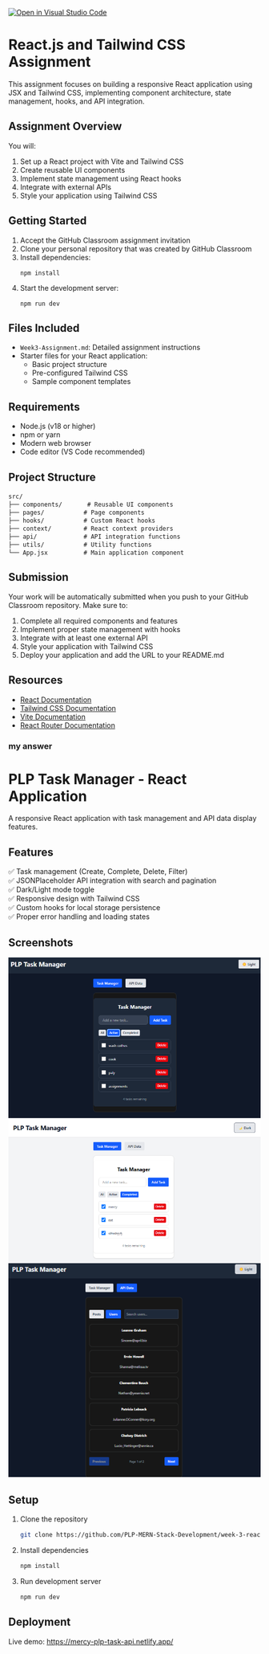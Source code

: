 [![Open in Visual Studio Code](https://classroom.github.com/assets/open-in-vscode-2e0aaae1b6195c2367325f4f02e2d04e9abb55f0b24a779b69b11b9e10269abc.svg)](https://classroom.github.com/online_ide?assignment_repo_id=19818286&assignment_repo_type=AssignmentRepo)
# React.js and Tailwind CSS Assignment

This assignment focuses on building a responsive React application using JSX and Tailwind CSS, implementing component architecture, state management, hooks, and API integration.

## Assignment Overview

You will:
1. Set up a React project with Vite and Tailwind CSS
2. Create reusable UI components
3. Implement state management using React hooks
4. Integrate with external APIs
5. Style your application using Tailwind CSS

## Getting Started

1. Accept the GitHub Classroom assignment invitation
2. Clone your personal repository that was created by GitHub Classroom
3. Install dependencies:
   ```
   npm install
   ```
4. Start the development server:
   ```
   npm run dev
   ```

## Files Included

- `Week3-Assignment.md`: Detailed assignment instructions
- Starter files for your React application:
  - Basic project structure
  - Pre-configured Tailwind CSS
  - Sample component templates

## Requirements

- Node.js (v18 or higher)
- npm or yarn
- Modern web browser
- Code editor (VS Code recommended)

## Project Structure

```
src/
├── components/       # Reusable UI components
├── pages/           # Page components
├── hooks/           # Custom React hooks
├── context/         # React context providers
├── api/             # API integration functions
├── utils/           # Utility functions
└── App.jsx          # Main application component
```

## Submission

Your work will be automatically submitted when you push to your GitHub Classroom repository. Make sure to:

1. Complete all required components and features
2. Implement proper state management with hooks
3. Integrate with at least one external API
4. Style your application with Tailwind CSS
5. Deploy your application and add the URL to your README.md

## Resources

- [React Documentation](https://react.dev/)
- [Tailwind CSS Documentation](https://tailwindcss.com/docs)
- [Vite Documentation](https://vitejs.dev/guide/)
- [React Router Documentation](https://reactrouter.com/) 

### my answer
# PLP Task Manager - React Application

A responsive React application with task management and API data display features.

## Features
✅ Task management (Create, Complete, Delete, Filter)  
✅ JSONPlaceholder API integration with search and pagination  
✅ Dark/Light mode toggle  
✅ Responsive design with Tailwind CSS  
✅ Custom hooks for local storage persistence  
✅ Proper error handling and loading states  

## Screenshots
![alt text](image.png)
![alt text](image-1.png) 
![alt text](image-2.png)

## Setup
1. Clone the repository
   ```bash
   git clone https://github.com/PLP-MERN-Stack-Development/week-3-react-js-assignment-MercyAndati.git
   ```
2. Install dependencies
   ```bash
   npm install
   ```
3. Run development server
   ```bash
   npm run dev
   ```

## Deployment
Live demo: https://mercy-plp-task-api.netlify.app/
